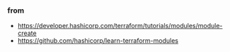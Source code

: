 ###  from  

 - https://developer.hashicorp.com/terraform/tutorials/modules/module-create
 - https://github.com/hashicorp/learn-terraform-modules

